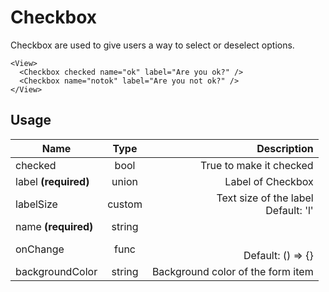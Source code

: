 <!-- 
This is an auto-generated markdown. 
You can change it in "src/molecules/Checkbox.js" and run build:docs to update this file.
-->
# Checkbox
Checkbox are used to give users a way to select or deselect options.

```example
<View>
  <Checkbox checked name="ok" label="Are you ok?" />
  <Checkbox name="notok" label="Are you not ok?" />
</View>
```
## Usage
| Name        | Type           | Description  |
| ----------- |:--------------:| ------------:|
|checked|bool|True to make it checked
|label **(required)**|union|Label of Checkbox
|labelSize|custom|Text size of the label<br>Default: 'l'
|name **(required)**|string|
|onChange|func|<br>Default: () => {}
|backgroundColor|string|Background color of the form item
